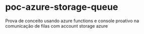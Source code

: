 # poc-azure-storage-queue
Prova de conceito usando azure functions e console proativo na comunicação de filas com account storage azure
